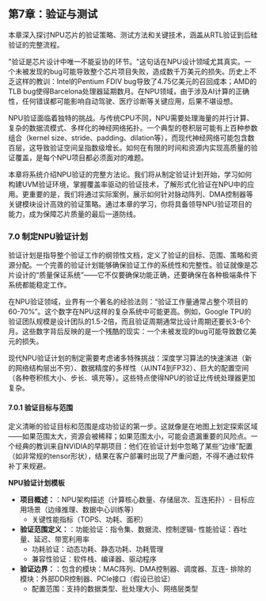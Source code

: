 ## 第7章：验证与测试

本章深入探讨NPU芯片的验证策略、测试方法和关键技术，涵盖从RTL验证到后硅验证的完整流程。

"验证是芯片设计中唯一不能妥协的环节。"这句话在NPU设计领域尤其真实。一个未被发现的bug可能导致整个芯片项目失败，造成数千万美元的损失。历史上不乏这样的教训：Intel的Pentium FDIV bug导致了4.75亿美元的召回成本；AMD的TLB bug使得Barcelona处理器延期数月。在NPU领域，由于涉及AI计算的正确性，任何错误都可能影响自动驾驶、医疗诊断等关键应用，后果不堪设想。

NPU验证面临着独特的挑战。与传统CPU不同，NPU需要处理海量的并行计算、复杂的数据流模式、多样化的神经网络拓扑。一个典型的卷积层可能有上百种参数组合（kernel size、stride、padding、dilation等），而现代神经网络可能包含数百层，这导致验证空间呈指数级增长。如何在有限的时间和资源内实现高质量的验证覆盖，是每个NPU项目都必须面对的难题。

本章将系统介绍NPU验证的完整方法论。我们将从制定验证计划开始，学习如何构建UVM验证环境，掌握覆盖率驱动的验证技术，了解形式化验证在NPU中的应用。更重要的是，我们将通过实际案例，展示如何针对脉动阵列、DMA控制器等关键模块设计高效的验证策略。通过本章的学习，你将具备领导NPU验证项目的能力，成为保障芯片质量的最后一道防线。

### 7.0 制定NPU验证计划

验证计划是指导整个验证工作的纲领性文档，定义了验证的目标、范围、策略和资源分配。一个完善的验证计划能够确保验证工作的系统性和完整性。验证就像是芯片设计的“质量保证系统”——它不仅要确保功能正确，还要确保在各种极端条件下系统都能稳定工作。

在NPU验证领域，业界有一个著名的经验法则：“验证工作量通常占整个项目的60-70%”。这个数字在NPU这样的复杂系统中可能更高。例如，Google TPU的验证团队规模是设计团队的1.5-2倍，而且验证周期通常比设计周期还要长3-6个月。这些数字背后反映的是一个残酷的现实：一个未被发现的bug可能导致数亿美元的损失。

现代NPU验证计划的制定需要考虑诸多特殊挑战：深度学习算法的快速演进（新的网络结构层出不穷）、数据精度的多样性（从INT4到FP32）、巨大的配置空间（各种卷积核大小、步长、填充等）。这些特点使得NPU的验证比传统处理器更加复杂。

#### 7.0.1 验证目标与范围

定义清晰的验证目标和范围是成功验证的第一步。这就像是在地图上划定探索区域——如果范围太大，资源会被稀释；如果范围太小，可能会遗漏重要的风险点。一个经典的教训来自NVIDIA的早期项目：他们在验证计划中忽略了某些“边缘”配置（如非常规的tensor形状），结果在客户部署时出现了严重问题，不得不通过软件补丁来规避。

  **NPU验证计划模板**
- **项目概述：**：NPU架构描述（计算核心数量、存储层次、互连拓扑）- 目标应用场景（边缘推理、数据中心训练等）
  - 关键性能指标（TOPS、功耗、面积）
- **验证范围定义：**：功能验证：指令集、数据流、控制逻辑- 性能验证：吞吐量、延迟、带宽利用率
  - 功耗验证：动态功耗、静态功耗、功耗管理
  - 兼容性验证：软件栈、编译器、驱动程序
- **验证边界：**：包含的模块：MAC阵列、DMA控制器、调度器、互连- 排除的模块：外部DDR控制器、PCIe接口（假设已验证）
  - 配置范围：支持的数据类型、批处理大小、网络层类型
